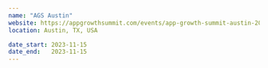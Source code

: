 ```yaml
---
name: "AGS Austin"
website: https://appgrowthsummit.com/events/app-growth-summit-austin-2023/
location: Austin, TX, USA

date_start: 2023-11-15
date_end:   2023-11-15
---
```

